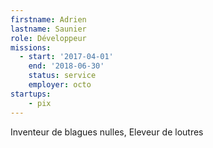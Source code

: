 ```yaml
---
firstname: Adrien
lastname: Saunier
role: Développeur
missions:
  - start: '2017-04-01'
    end: '2018-06-30'
    status: service
    employer: octo
startups:
    - pix
---
```


Inventeur de blagues nulles, Eleveur de loutres
